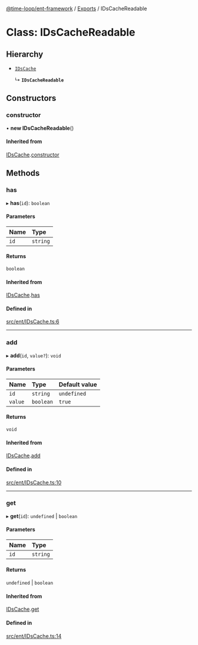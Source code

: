 [@time-loop/ent-framework](../README.md) / [Exports](../modules.md) / IDsCacheReadable

# Class: IDsCacheReadable

## Hierarchy

- [`IDsCache`](IDsCache.md)

  ↳ **`IDsCacheReadable`**

## Constructors

### constructor

• **new IDsCacheReadable**()

#### Inherited from

[IDsCache](IDsCache.md).[constructor](IDsCache.md#constructor)

## Methods

### has

▸ **has**(`id`): `boolean`

#### Parameters

| Name | Type |
| :------ | :------ |
| `id` | `string` |

#### Returns

`boolean`

#### Inherited from

[IDsCache](IDsCache.md).[has](IDsCache.md#has)

#### Defined in

[src/ent/IDsCache.ts:6](https://github.com/clickup/ent-framework/blob/master/src/ent/IDsCache.ts#L6)

___

### add

▸ **add**(`id`, `value?`): `void`

#### Parameters

| Name | Type | Default value |
| :------ | :------ | :------ |
| `id` | `string` | `undefined` |
| `value` | `boolean` | `true` |

#### Returns

`void`

#### Inherited from

[IDsCache](IDsCache.md).[add](IDsCache.md#add)

#### Defined in

[src/ent/IDsCache.ts:10](https://github.com/clickup/ent-framework/blob/master/src/ent/IDsCache.ts#L10)

___

### get

▸ **get**(`id`): `undefined` \| `boolean`

#### Parameters

| Name | Type |
| :------ | :------ |
| `id` | `string` |

#### Returns

`undefined` \| `boolean`

#### Inherited from

[IDsCache](IDsCache.md).[get](IDsCache.md#get)

#### Defined in

[src/ent/IDsCache.ts:14](https://github.com/clickup/ent-framework/blob/master/src/ent/IDsCache.ts#L14)
